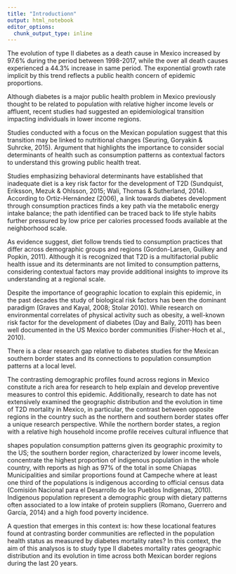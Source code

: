 ```yaml
---
title: "Introductionn"
output: html_notebook
editor_options: 
  chunk_output_type: inline
---
```


The evolution of type II diabetes as a death cause in Mexico increased by 97.6% during the period between 1998-2017, while the over all death causes experienced a 44.3% increase in same period. The exponential growth rate implicit by this trend reflects a public health concern of epidemic proportions.

Although diabetes is a major public health problem in Mexico previously thought to be related to population with relative higher income levels or affluent, recent studies had suggested an epidemiological transition impacting individuals in lower income regions.

Studies conducted with a focus on the Mexican population suggest that this transition may be linked to nutritional changes (Seuring, Goryakin & Suhrcke, 2015). Argument that highlights the importance to consider social determinants of health such as consumption patterns as contextual factors to understand this growing public health treat.

Studies emphasizing behavioral determinants have established that inadequate diet is a key risk factor for the development of T2D (Sundquist, Eriksson, Mezuk & Ohlsson, 2015; Wali, Thomas & Sutherland, 2014). According to Ortiz-Hernández (2006), a link towards diabetes development through consumption practices finds a key path via the metabolic energy intake balance; the path identified can be traced back to life style habits further pressured by low price per calories processed foods available at the
neighborhood scale.

As evidence suggest, diet follow trends tied to consumption practices that differ across demographic groups and regions (Gordon-Larsen, Guilkey and Popkin, 2011). Although it is recognized that T2D is a multifactorial public health issue and its determinants are not limited to consumption patterns, considering contextual factors may provide additional insights to improve its understanding at a regional scale.

Despite the importance of geographic location to explain this epidemic, in the past decades the study of biological risk factors has been the dominant paradigm (Graves and Kayal, 2008; Stolar 2010). While research on environmental correlates of physical activity such as obesity, a well-known risk factor for the development of diabetes (Day and Baily, 2011) has been well documented in the US Mexico border communities (Fisher-Hoch et al., 2010). 

There is a clear research gap relative to diabetes studies for the Mexican southern border states and its connections to population consumption
patterns at a local level.

The contrasting demographic profiles found across regions in Mexico constitute a rich area for research to help explain and develop preventive measures to control this epidemic. Additionally, research to date has not extensively examined the geographic distribution and the evolution in time of T2D mortality in Mexico, in particular, the contrast between opposite regions in the country such as the northern and southern border states offer a unique research perspective. While the northern border states, a region with a relative high household income profile receives cultural influence that


shapes population consumption patterns given its geographic proximity to the US; the
southern border region, characterized by lower income levels, concentrate the highest
proportion of indigenous population in the whole country, with reports as high as 97%
of the total in some Chiapas Municipalities and similar proportions found at Campeche
where at least one third of the populations is indigenous according to official census
data (Comisión Nacional para el Desarrollo de los Pueblos Indígenas, 2010).
Indigenous population represent a demographic group with dietary patterns often
associated to a low intake of protein suppliers (Romano, Guerrero and García, 2014)
and a high food poverty incidence.


A question that emerges in this context is: how these locational features found at
contrasting border communities are reflected in the population health status as
measured by diabetes mortality rates? In this context, the aim of this analysos is to study type II diabetes mortality rates geographic distribution and its evolution in time across both Mexican border regions during the last 20 years.
